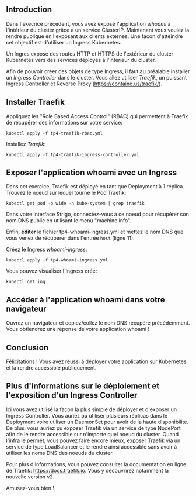 ## Introduction

Dans l'execrice précédent, vous avez exposé l'application *whoami* à l'intérieur du cluster grâce à un service ClusterIP.
Maintenant vous voulez la rendre publique en l'exposant aux clients externes. Une façon d'atteindre cet objectif est
d'utiliser un Ingress Kubernetes.

Un Ingres expose des routes HTTP et HTTPS de l'extérieur du cluster Kubernetes vers des services déployés à l'intérieur
du cluster.

Afin de pouvoir créer des objets de type Ingress, il faut au préalable installer un *Ingress Controller* dans le cluster.
Vous allez utiliser *Traefik*, un puissant Ingress Controller et Reverse Proxy (https://containo.us/traefik/).  

## Installer Traefik

Appliquez les "Role Based Access Control" (RBAC) qui permettent à Traefik de récupérer des informations sur votre service:
```shell script
kubectl apply -f tp4-traefik-rbac.yml
```

Installez *Traefik*:
```shell script
kubectl apply -f tp4-traefik-ingress-controller.yml
```

## Exposer l'application whoami avec un Ingress

Dans cet exercice, Traefik est déployé en tant que Deployment à 1 réplica. Trouvez le noeud sur lequel tourne le Pod Traefik: 
```shell script
kubectl get pod -o wide -n kube-system | grep traefik
``` 

Dans votre interface Strigo, connectez-vous à ce noeud pour récupérer son nom DNS public en utilisant le menu "machine info".

Enfin, **éditer** le fichier tp4-whoami-ingress.yml et mettez le nom DNS que vous venez de récupérer dans l'entrée `host` (ligne 11).

Créez le Ingress *whoami-ingress*:
```shell script
kubectl apply -f tp4-whoami-ingress.yml
```

Vous pouvez visualiser l'Ingress créé:
```shell script
kubectl get ing 
```

## Accéder à l'application whoami dans votre navigateur

Ouvrez un navigateur et copiez/collez le nom DNS récupéré précédemment.
Vous obtiendrez une réponse de votre application whoami !

## Conclusion

Félicitations ! Vous avez réussi à déployer votre application sur Kubernetes et la rendre accessible publiquement.

## Plus d'informations sur le déploiement et l'exposition d'un Ingress Controller

Ici vous avez utilisé la façon la plus simple de déployer et d'exposer un Ingress Controller.
Vous auriez pu utiliser plusieurs réplicas dans le Deployment voire utiliser un DaemonSet pour avoir de la haute
disponibilité.
De plus, vous auriez pu exposer Traefik via un service de type NodePort afin de le rendre accessible sur n'importe quel
noeud du cluster.
Quand l'infra le permet, vous pouvez faire encore mieux, exposer Traefik via un service de type LoadBalancer et le rendre
ainsi accessible sans avoir à utiliser les noms DNS des noeuds du cluster. 

Pour plus d'informations, vous pouvez consulter la documentation en ligne de Traefik: https://docs.traefik.io.
Vous y découvrirez notamment la nouvelle version v2.

Amusez-vous bien !
